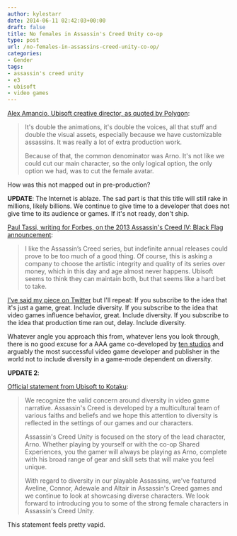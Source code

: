 ```yaml
---
author: kylestarr
date: 2014-06-11 02:42:03+00:00
draft: false
title: No females in Assassin's Creed Unity co-op
type: post
url: /no-females-in-assassins-creed-unity-co-op/
categories:
- Gender
tags:
- assassin's creed unity
- e3
- ubisoft
- video games
---
```


[Alex Amancio, Ubisoft creative director, as quoted by Polygon](http://www.polygon.com/e3-2014/2014/6/10/5798592/assassins-creed-unity-female-assassins):

> It's double the animations, it's double the voices, all that stuff and double the visual assets, especially because we have customizable assassins. It was really a lot of extra production work.
>
> Because of that, the common denominator was Arno. It's not like we could cut our main character, so the only logical option, the only option we had, was to cut the female avatar.

How was this not mapped out in pre-production?

**UPDATE**: The Internet is ablaze. The sad part is that this title will still rake in millions, likely billions. We continue to give time to a developer that does not give time to its audience or games. If it's not ready, don't ship.

[Paul Tassi, writing for Forbes, on the 2013 Assassin's Creed IV: Black Flag announcement](http://www.forbes.com/sites/insertcoin/2013/04/02/assassins-creed-series-will-be-annual-until-we-beg-them-to-stop/):

> I like the Assassin’s Creed series, but indefinite annual releases could prove to be too much of a good thing.  Of course, this is asking a company to choose the artistic integrity and quality of its series over money, which in this day and age almost never happens. Ubisoft seems to think they can maintain both, but that seems like a hard bet to take.

[I've said my piece on Twitter](https://twitter.com/_kylestarr/status/476580026347843585) but I'll repeat: If you subscribe to the idea that it's just a game, great. Include diversity. If you subscribe to the idea that video games influence behavior, great. Include diversity. If you subscribe to the idea that production time ran out, delay. Include diversity.

Whatever angle you approach this from, whatever lens you look through, there is no good excuse for a AAA game co-developed by [ten studios](http://www.polygon.com/2014/5/15/5721832/assassins-creed-unity-developers-10-ubisoft-studios) and arguably the most successful video game developer and publisher in the world not to include diversity in a game-mode dependent on diversity.

**UPDATE 2**:

[Official statement from Ubisoft to Kotaku](http://kotaku.com/ubisoft-responds-to-assassins-creed-female-character-co-1589413130):

> We recognize the valid concern around diversity in video game narrative. Assassin's Creed is developed by a multicultural team of various faiths and beliefs and we hope this attention to diversity is reflected in the settings of our games and our characters.
>
> Assassin's Creed Unity is focused on the story of the lead character, Arno. Whether playing by yourself or with the co-op Shared Experiences, you the gamer will always be playing as Arno, complete with his broad range of gear and skill sets that will make you feel unique.
>
> With regard to diversity in our playable Assassins, we've featured Aveline, Connor, Adewale and Altair in Assassin's Creed games and we continue to look at showcasing diverse characters. We look forward to introducing you to some of the strong female characters in Assassin's Creed Unity.

This statement feels pretty vapid.

